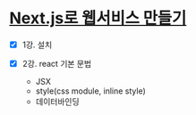 # [Next.js로 웹서비스 만들기](https://codingapple.com/course/next-js/)

- [x] 1강. 설치

- [x] 2강. react 기본 문법
  - JSX
  - style(css module, inline style)
  - 데이터바인딩
